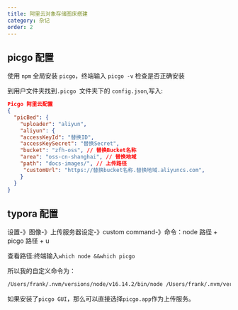 ```yaml
---
title: 阿里云对象存储图床搭建
category: 杂记
order: 2
---
```


## picgo 配置

使用 `npm` 全局安装 `picgo`，终端输入 `picgo -v` 检查是否正确安装

到用户文件夹找到`.picgo `文件夹下的 `config.json`,写入:

```json
Picgo 阿里云配置
{
  "picBed": {
    "uploader": "aliyun",
    "aliyun": {
    "accessKeyId": "替换ID",
    "accessKeySecret": "替换Secret",
    "bucket": "zfh-oss", // 替换Bucket名称
    "area": "oss-cn-shanghai", // 替换地域
    "path": "docs-images/", // 上传路径
     "customUrl": "https://替换bucket名称.替换地域.aliyuncs.com",
    }
  }
}

```

## typora 配置

设置-》图像-》上传服务器设定-》custom command-》命令：node 路径 + picgo 路径 + u

查看路径:终端输入`which node &&which picgo`

所以我的自定义命令为：

```bash
/Users/frank/.nvm/versions/node/v16.14.2/bin/node /Users/frank/.nvm/versions/node/v16.14.2/bin/picgo u
```

如果安装了`picgo GUI`，那么可以直接选择`picgo.app`作为上传服务。

